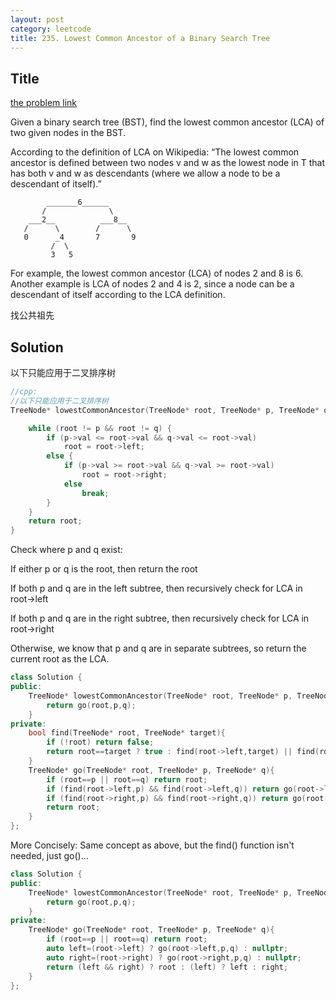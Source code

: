 ```yaml
---
layout: post
category: leetcode
title: 235. Lowest Common Ancestor of a Binary Search Tree
---
```

## Title
[the problem link](https://leetcode.com/problems/lowest-common-ancestor-of-a-binary-search-tree/description/)

Given a binary search tree (BST), find the lowest common ancestor (LCA) of two given nodes in the BST.

According to the definition of LCA on Wikipedia: “The lowest common ancestor is defined between two nodes v and w as the lowest node in T that has both v and w as descendants (where we allow a node to be a descendant of itself).”
	
	        _______6______
	       /              \
	    ___2__          ___8__
	   /      \        /      \
	   0      _4       7       9
	         /  \
	         3   5

For example, the lowest common ancestor (LCA) of nodes 2 and 8 is 6. Another example is LCA of nodes 2 and 4 is 2, since a node can be a descendant of itself according to the LCA definition.

找公共祖先

## Solution
以下只能应用于二叉排序树

```c++
//cpp:
//以下只能应用于二叉排序树
TreeNode* lowestCommonAncestor(TreeNode* root, TreeNode* p, TreeNode* q) {

    while (root != p && root != q) {
        if (p->val <= root->val && q->val <= root->val)
            root = root->left;
        else {
            if (p->val >= root->val && q->val >= root->val)
                root = root->right;
            else
                break;
        }
    }
    return root;
}
```

Check where p and q exist:

If either p or q is the root, then return the root

If both p and q are in the left subtree, then recursively check for LCA in root->left

If both p and q are in the right subtree, then recursively check for LCA in root->right

Otherwise, we know that p and q are in separate subtrees, so return the current root as the LCA.

```c++
class Solution {
public:
    TreeNode* lowestCommonAncestor(TreeNode* root, TreeNode* p, TreeNode* q) {
        return go(root,p,q);
    }
private:
    bool find(TreeNode* root, TreeNode* target){
        if (!root) return false;
        return root==target ? true : find(root->left,target) || find(root->right,target);
    }
    TreeNode* go(TreeNode* root, TreeNode* p, TreeNode* q){
        if (root==p || root==q) return root;
        if (find(root->left,p) && find(root->left,q)) return go(root->left,p,q);
        if (find(root->right,p) && find(root->right,q)) return go(root->right,p,q);
        return root;
    }
};
```

More Concisely: Same concept as above, but the find() function isn't needed, just go()...

```c++
class Solution {
public:
    TreeNode* lowestCommonAncestor(TreeNode* root, TreeNode* p, TreeNode* q) {
        return go(root,p,q);
    }
private:
    TreeNode* go(TreeNode* root, TreeNode* p, TreeNode* q){
        if (root==p || root==q) return root;
        auto left=(root->left) ? go(root->left,p,q) : nullptr;
        auto right=(root->right) ? go(root->right,p,q) : nullptr;
        return (left && right) ? root : (left) ? left : right;
    }
};
```